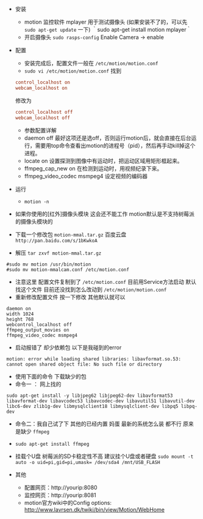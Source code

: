 
- 安装
    - motion 监控软件 mplayer 用于测试摄像头 (如果安装不了的，可以先 `sudo apt-get update` 一下)
    ｀sudo apt-get install motion mplayer｀
    - 开启摄像头 `sudo rasps-config` Enable Camera -> enable

- 配置
    - 安装完成后，配置文件一般在 `/etc/motion/motion.conf`
    - `sudo vi /etc/motion/motion.conf`
    找到
    ``` ini
    control_localhost on
    webcam_localhost on
    ```
    修改为
    ``` ini
    control_localhost off
    webcam_localhost off
    ```
    - 参数配置详解
    - daemon off
    最好这项还是选off，否则运行motion后，就会直接在后台运行，需要用top命令查看出motion的进程号（pid），然后再手动kill掉这个进程。
    - locate on
    设置探测到图像中有运动时，把运动区域用矩形框起来。
    - ffmpeg_cap_new on
    在检测到运动时，用视频纪录下来。
    - ffmpeg_video_codec msmpeg4
    设定视频的编码器

- 运行
    - `motion -n`

- 如果你使用的[红外]摄像头模块 这会还不能工作 motion默认是不支持树莓派的摄像头模块的
- 下载一个修改包 `motion-mmal.tar.gz` 百度云盘 `http://pan.baidu.com/s/1bKwkoA`
- 解压 `tar zxvf motion-mmal.tar.gz`
```
#sudo mv motion /usr/bin/motion
#sudo mv motion-mmalcam.conf /etc/motion.conf
```
- 注意这里 配置文件复制到了 `/etc/motion.conf` 目前用Service方法启动 默认找这个文件 目前还没找到怎么改动到 `/etc/motion/motion.conf`
- 重新修改配置文件 按一下修改 其他默认就可以
```
daemon on
width 1024
height 768
webcontrol_localhost off
ffmpeg_output_movies on
ffmpeg_video_codec msmpeg4
```
- 启动报错了 却少依赖包 以下是我碰到的error
```
motion: error while loading shared libraries: libavformat.so.53: cannot open shared object file: No such file or directory
```
- 使用下面的命令 下载缺少的包
- 命令一 ： 网上找的
```
sudo apt-get install -y libjpeg62 libjpeg62-dev libavformat53 libavformat-dev libavcodec53 libavcodec-dev libavutil51 libavutil-dev libc6-dev zlib1g-dev libmysqlclient18 libmysqlclient-dev libpq5 libpq-dev
```
- 命令二：我自己试了下 其他的已经内置 妈蛋 最新的系统怎么装 都不行  原来是缺少 `ffmpeg`
- `sudo apt-get install ffmpeg`

- 挂载个U盘 树莓派的SD卡稳定性不高 建议挂个U盘或者硬盘
   `sudo mount -t auto -o uid=pi,gid=pi,umask= /dev/sda4 /mnt/USB_FLASH`

- 其他
    - 配置网页：http://yourip:8080
    - 监控网页：http://yourip:8081
    - motion官方wiki中的Config options: <http://www.lavrsen.dk/twiki/bin/view/Motion/WebHome>
